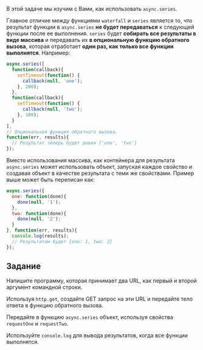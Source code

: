 В этой задаче мы изучим с Вами, как использовать `async.series`.

Главное отличие между функциями `waterfall` и `series` является то, что результат функции
в `async.series` **не будет передаваться** к следующей функции после ее выполнения.
`series` будет **собирать все результаты в виде массива** и передавать их
**в опциональную функцию обратного вызова**, которая отработает **один раз,
как только все функции выполнятся**.
Например:

```js
async.series([
  function(callback){
    setTimeout(function() {
      callback(null, 'one');
    }, 200);
  },
  function(callback){
    setTimeout(function() {
      callback(null, 'two');
    }, 100);
  }
],
// Опциональная функция обратного вызова.
function(err, results){
  // Результат теперь будет равен ['one', 'two']
});
```
Вместо использования массива, как контейнера для результата `async.series` может
использовать объект, запуская каждое свойство и создавая объект в качестве
результата с теми же свойствами. Пример выше может быть переписан как:

```js
async.series({
  one: function(done){
    done(null, '1');
  },
  two: function(done){
    done(null, '2');
  }
}, function(err, results){
  console.log(results);
  // Результатом будет {one: 1, two: 2}
});
```

## Задание

Напишите программу, которая принимает два URL, как первый и второй аргумент
командной строки.

Используя `http.get`, создайте GET запрос на эти URL и передайте тело ответа в
функцию обратного вызова.

Передайте в функцию `async.series` объект, используя свойства `requestOne` и
`requestTwo`.

Используйте `console.log` для вывода результатов, когда все функции выполнятся.
